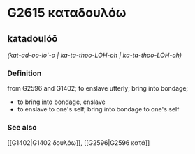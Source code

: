 # G2615 καταδουλόω

## katadoulóō

_(kat-ad-oo-lo'-o | ka-ta-thoo-LOH-oh | ka-ta-thoo-LOH-oh)_

### Definition

from G2596 and G1402; to enslave utterly; bring into bondage; 

- to bring into bondage, enslave
- to enslave to one's self, bring into bondage to one's self

### See also

[[G1402|G1402 δουλόω]], [[G2596|G2596 κατά]]
